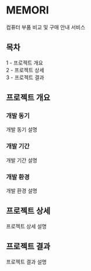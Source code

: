 # MEMORI 
컴퓨터 부품 비교 및 구매 안내 서비스

## 목차
1 - 프로젝트 개요   
2 - 프로젝트 상세   
3 - 프로젝트 결과

## 프로젝트 개요
### 개발 동기
개발 동기 설명
### 개발 기간
개발 기간 설명
### 개발 환경
개발 환경 설명

## 프로젝트 상세
프로젝트 상세 설명

## 프로젝트 결과
프로젝트 결과 설명
